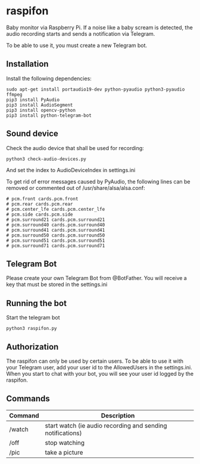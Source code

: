 # raspifon

Baby monitor via Raspberry Pi. If a noise like a baby scream is detected, the audio recording starts and sends a notification via Telegram.

To be able to use it, you must create a new Telegram bot.


## Installation

Install the following dependencies:

```
sudo apt-get install portaudio19-dev python-pyaudio python3-pyaudio ffmpeg
pip3 install PyAudio
pip3 install AudioSegment
pip3 install opencv-python
pip3 install python-telegram-bot
```

## Sound device

Check the audio device that shall be used for recording:

```
python3 check-audio-devices.py
```

And set the index to AudioDeviceIndex in settings.ini

To get rid of error messages caused by PyAudio, the following lines can be removed or commented out of /usr/share/alsa/alsa.conf:

```
# pcm.front cards.pcm.front
# pcm.rear cards.pcm.rear
# pcm.center_lfe cards.pcm.center_lfe
# pcm.side cards.pcm.side
# pcm.surround21 cards.pcm.surround21
# pcm.surround40 cards.pcm.surround40
# pcm.surround41 cards.pcm.surround41
# pcm.surround50 cards.pcm.surround50
# pcm.surround51 cards.pcm.surround51
# pcm.surround71 cards.pcm.surround71
```


## Telegram Bot

Please create your own Telegram Bot from @BotFather. You will receive a key that must be stored in the settings.ini

## Running the bot

Start the telegram bot

```
python3 raspifon.py
```

## Authorization

The raspifon can only be used by certain users. To be able to use it with your Telegram user, add your user id to the AllowedUsers in the settings.ini. When you start to chat with your bot, you will see your user id logged by the raspifon.

## Commands

| Command     | Description   |
| ----------- | ------------- |
| /watch      | start watch (ie audio recording and sending notifications) |
| /off        | stop watching |
| /pic        | take a picture |
